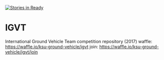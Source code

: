 [![Stories in Ready](https://badge.waffle.io/ksu-ground-vehicle/igvt.png?label=ready&title=Ready)](https://waffle.io/ksu-ground-vehicle/igvt?utm_source=badge)
# IGVT
International Ground Vehicle Team competition repository (2017)
waffle: https://waffle.io/ksu-ground-vehicle/igvt
join: https://waffle.io/ksu-ground-vehicle/igvt/join
